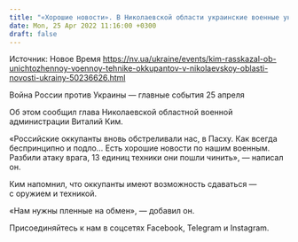 ```yaml
---
title: "«Хорошие новости». В Николаевской области украинские военные уничтожили 13 единиц техники оккупантов — Ким"
date: Mon, 25 Apr 2022 11:16:00 +0300
draft: false
---
```

Источник: Новое Время https://nv.ua/ukraine/events/kim-rasskazal-ob-unichtozhennoy-voennoy-tehnike-okkupantov-v-nikolaevskoy-oblasti-novosti-ukrainy-50236626.html


 Война России против Украины — главные события 25 апреля

Об этом сообщил глава Николаевской областной военной администрации Виталий Ким.

«Российские оккупанты вновь обстреливали нас, в Пасху. Как всегда беспринципно и подло… Есть хорошие новости по нашим военным. Разбили атаку врага, 13 единиц техники они пошли чинить», — написал он.

Ким напомнил, что оккупанты имеют возможность сдаваться — с оружием и техникой.

«Нам нужны пленные на обмен», — добавил он.

Присоединяйтесь к нам в соцсетях Facebook, Telegram и Instagram.

